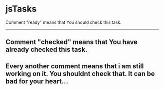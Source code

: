 # jsTasks
Comment "ready" means that You should check this task.
***
Comment "checked" means that You have already checked this task.
---
Every another comment means that i am still working on it. You shouldnt check that. It can be bad for your heart...
---
